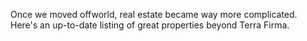 Once we moved offworld, real estate became way more complicated. Here's an up-to-date listing of great properties beyond Terra Firma.
